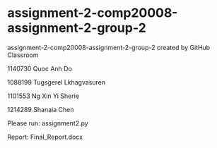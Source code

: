 # assignment-2-comp20008-assignment-2-group-2
assignment-2-comp20008-assignment-2-group-2 created by GitHub Classroom

1140730 Quoc Anh Do

1088199 Tugsgerel Lkhagvasuren

1101553 Ng Xin Yi Sherie

1214289 Shanaia Chen

Please run: assignment2.py

Report: Final_Report.docx
